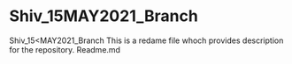 # Shiv_15MAY2021_Branch
Shiv_15&lt;MAY2021_Branch
This is a redame file whoch provides description for the repository.
Readme.md
